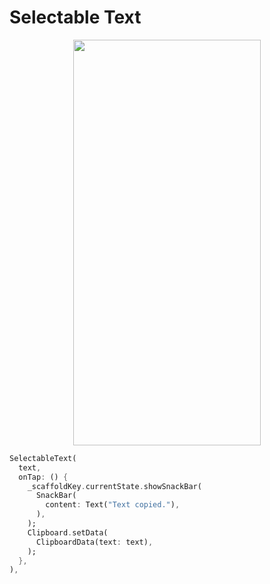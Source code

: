 # Selectable Text
<p align="center">
<img src="https://docs.google.com/uc?id=15_urYiOwgfIbXwT1aq9zRRW50DfgWaNd" height="649" width="300">
</p>

```dart
SelectableText(
  text,
  onTap: () {
    _scaffoldKey.currentState.showSnackBar(
      SnackBar(
        content: Text("Text copied."),
      ),
    );
    Clipboard.setData(
      ClipboardData(text: text),
    );
  },
),
```
